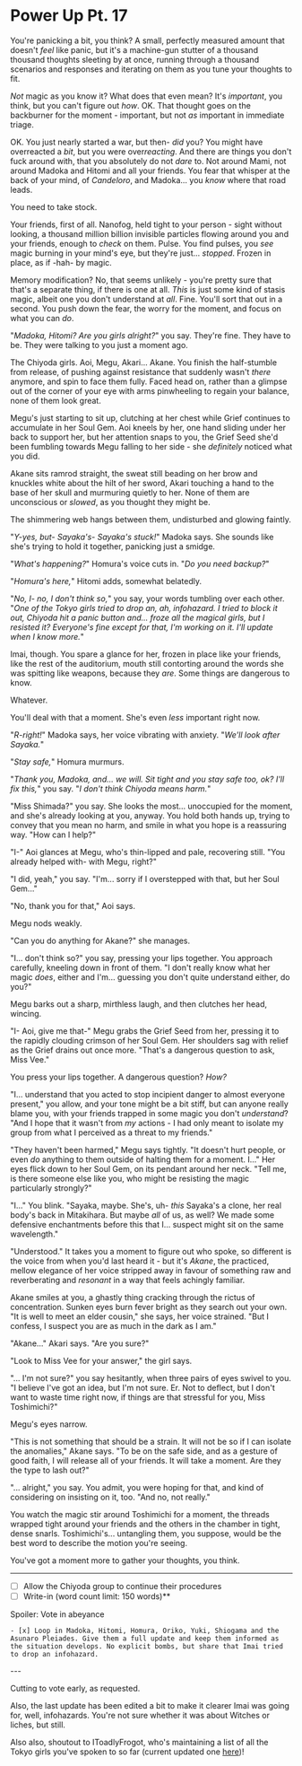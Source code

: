 # Power Up Pt. 17

You're panicking a bit, you think? A small, perfectly measured amount that doesn't *feel* like panic, but it's a machine-gun stutter of a thousand thousand thoughts sleeting by at once, running through a thousand scenarios and responses and iterating on them as you tune your thoughts to fit.

*Not* magic as you know it? What does that even mean? It's *important*, you think, but you can't figure out *how*. OK. That thought goes on the backburner for the moment - important, but not *as* important in immediate triage.

OK. You just nearly started a war, but then- *did* you? You might have overreacted a *bit*, but you were over*reacting*. And there are things you don't fuck around with, that you absolutely do not *dare* to. Not around Mami, not around Madoka and Hitomi and all your friends. You fear that whisper at the back of your mind, of *Candeloro*, and Madoka... you *know* where that road leads.

You need to take stock.

Your friends, first of all. Nanofog, held tight to your person - sight without looking, a thousand million billion invisible particles flowing around you and your friends, enough to *check* on them. Pulse. You find pulses, you *see* magic burning in your mind's eye, but they're just... *stopped*. Frozen in place, as if -hah- by magic.

Memory modification? No, that seems unlikely - you're pretty sure that that's a separate thing, if there is one at all. *This* is just some kind of stasis magic, albeit one you don't understand at *all*. Fine. You'll sort that out in a second. You push down the fear, the worry for the moment, and focus on what you can *do*.

"*Madoka, Hitomi? Are you girls alright?*" you say. They're fine. They have to be. They were talking to you just a moment ago.

The Chiyoda girls. Aoi, Megu, Akari... Akane. You finish the half-stumble from release, of pushing against resistance that suddenly wasn't *there* anymore, and spin to face them fully. Faced head on, rather than a glimpse out of the corner of your eye with arms pinwheeling to regain your balance, none of them look great.

Megu's just starting to sit up, clutching at her chest while Grief continues to accumulate in her Soul Gem. Aoi kneels by her, one hand sliding under her back to support her, but her attention snaps to you, the Grief Seed she'd been fumbling towards Megu falling to her side - she *definitely* noticed what you did.

Akane sits ramrod straight, the sweat still beading on her brow and knuckles white about the hilt of her sword, Akari touching a hand to the base of her skull and murmuring quietly to her. None of them are unconscious or *slowed*, as you thought they might be.

The shimmering web hangs between them, undisturbed and glowing faintly.

"*Y-yes, but- Sayaka's- Sayaka's stuck!*" Madoka says. She sounds like she's trying to hold it together, panicking just a smidge.

"*What's happening?*" Homura's voice cuts in. "*Do you need backup?*"

"*Homura's here,*" Hitomi adds, somewhat belatedly.

"*No, I- no, I don't think so,*" you say, your words tumbling over each other. "*One of the Tokyo girls tried to drop an, ah, infohazard. I tried to block it out, Chiyoda hit a panic button and... *froze* all the magical girls, but I resisted it? Everyone's fine except for that, I'm working on it. I'll update when I know more.*"

Imai, though. You spare a glance for her, frozen in place like your friends, like the rest of the auditorium, mouth still contorting around the words she was spitting like weapons, because they *are*. Some things are dangerous to know.

Whatever.

You'll deal with that a moment. She's even *less* important right now.

"*R-right!*" Madoka says, her voice vibrating with anxiety. "*We'll look after Sayaka.*"

"*Stay safe,*" Homura murmurs.

"*Thank you, Madoka, and... we will. Sit tight and *you* stay safe too, ok? I'll fix this,*" you say. "*I don't *think* Chiyoda means harm.*"

"Miss Shimada?" you say. She looks the most... unoccupied for the moment, and she's already looking at you, anyway. You hold both hands up, trying to convey that you mean no harm, and smile in what you hope is a reassuring way. "How can I help?"

"I-" Aoi glances at Megu, who's thin-lipped and pale, recovering still. "You already helped with- with Megu, right?"

"I did, yeah," you say. "I'm... sorry if I overstepped with that, but her Soul Gem..."

"No, thank you for that," Aoi says.

Megu nods weakly.

"Can you do anything for Akane?" she manages.

"I... don't think so?" you say, pressing your lips together. You approach carefully, kneeling down in front of them. "I don't really know what her magic *does*, either and I'm... guessing you don't quite understand either, do you?"

Megu barks out a sharp, mirthless laugh, and then clutches her head, wincing.

"I- Aoi, give me that-" Megu grabs the Grief Seed from her, pressing it to the rapidly clouding crimson of her Soul Gem. Her shoulders sag with relief as the Grief drains out once more. "That's a dangerous question to ask, Miss Vee."

You press your lips together. A dangerous question? *How?*

"I... understand that you acted to stop incipient danger to almost everyone present," you allow, and your tone might be a bit stiff, but can anyone really blame you, with your friends trapped in some magic you don't *understand*? "And I hope that it wasn't from *my* actions - I had only meant to isolate my group from what I perceived as a threat to my friends."

"They haven't been harmed," Megu says tightly. "It doesn't hurt people, or even *do* anything to them outside of halting them for a moment. I..." Her eyes flick down to her Soul Gem, on its pendant around her neck. "Tell me, is there someone else like you, who might be resisting the magic particularly strongly?"

"I..." You blink. "Sayaka, maybe. She's, uh- *this* Sayaka's a clone, her real body's back in Mitakihara. But maybe *all* of us, as well? We made some defensive enchantments before this that I... suspect might sit on the same wavelength."

"Understood." It takes you a moment to figure out who spoke, so different is the voice from when you'd last heard it - but it's *Akane*, the practiced, mellow elegance of her voice stripped away in favour of something raw and reverberating and *resonant* in a way that feels achingly familiar.

Akane smiles at you, a ghastly thing cracking through the rictus of concentration. Sunken eyes burn fever bright as they search out your own. "It is well to meet an elder cousin," she says, her voice strained. "But I confess, I suspect you are as much in the dark as I am."

"Akane..." Akari says. "Are you sure?"

"Look to Miss Vee for your answer," the girl says.

"... I'm not sure?" you say hesitantly, when three pairs of eyes swivel to you. "I believe I've got an idea, but I'm not sure. Er. Not to deflect, but I don't want to waste time right now, if things are that stressful for you, Miss Toshimichi?"

Megu's eyes narrow.

"This is not something that should be a strain. It will not be so if I can isolate the anomalies," Akane says. "To be on the safe side, and as a gesture of good faith, I will release all of your friends. It will take a moment. Are they the type to lash out?"

"... alright," you say. You admit, you were hoping for that, and kind of considering on insisting on it, too. "And no, not really."

You watch the magic stir around Toshimichi for a moment, the threads wrapped tight around your friends and the others in the chamber in tight, dense snarls. Toshimichi's... untangling them, you suppose, would be the best word to describe the motion you're seeing.

You've got a moment more to gather your thoughts, you think.

---

- [ ] Allow the Chiyoda group to continue their procedures
- [ ] Write-in (word count limit: 150 words)**

Spoiler: Vote in abeyance

    - [x] Loop in Madoka, Hitomi, Homura, Oriko, Yuki, Shiogama and the Asunaro Pleiades. Give them a full update and keep them informed as the situation develops. No explicit bombs, but share that Imai tried to drop an infohazard.

---​

Cutting to vote early, as requested.

Also, the last update has been edited a bit to make it clearer Imai was going for, well, infohazards. You're not sure whether it was about Witches or liches, but still.

Also also, shoutout to IToadlyFrogot, who's maintaining a list of all the Tokyo girls you've spoken to so far (current updated one [here](https://forums.sufficientvelocity.com/threads/puella-magi-adfligo-systema.2538/page-6941#post-20786017))!
